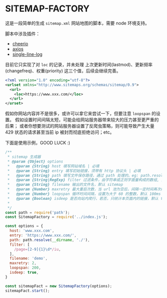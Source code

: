 # SITEMAP-FACTORY

这是一段简单的生成 `sitemap.xml` 网站地图的脚本，需要 node 环境支持。

脚本中涉及插件：
- [cheerio](https://github.com/cheeriojs/cheerio)
- [axios](https://github.com/axios/axios)
- [single-line-log](https://github.com/freeall/single-line-log)

目前它只实现了对 `loc` 的记录，并未处理 上次更新时间(lastmod)、更新频率(changefreq)、权重(priority) 这三个值，后续会继续完善。
```xml
<?xml version="1.0" encoding="utf-8"?>
<urlset xmlns="http://www.sitemaps.org/schemas/sitemap/0.9">
  <url>
    <loc>https://www.xxx.com/</loc>
  </url>
</urset>

```

假如你网站内容并不是很多，或许可以拿它来尝试一下，但要注意 `loopspan` 的设置。
假如设置时间间隔太短，可能会给网站服务器带来较大的压力甚至更严重的后果；
或者你想要测试的网站服务器设置了反爬虫策略，则可能导致产生大量 429 状态的请求甚至当前 ip 被封而彻底拒绝访问；etc。

下面是使用示例，GOOD LUCK :) 

```javascript
/**
 * sitemap 生成器
 * @param {Object} options
 *   @param {String} host 填写网站域名 | 必填
 *   @param {String} entry 填写初始链接，须带有 http 协议头 | 必填
 *   @param {String} path 填写文件保存路径，通过 path 处理的。eg: path.resolve(__dirname, './') | 必填
 *   @param {String|RegExp} filter 过滤条件，由字符串或正则字面量构成的数组, 默认 []
 *   @param {String} filename 输出的文件名，默认 sitemap
 *   @param {Number} maxretry 最大重启次数，当 url 池为空后，间隔一定时间再次检测是否为空，默认 3
 *   @param {Number} loopspan 循环时间间隔，设置为大于 60 的整数，默认 100ms
 *   @param {Boolean} isdeep 是否向站内爬行，若否，只统计本页面内的链接，默认 true
 * 
 */
const path = require('path');
const SitemapFactory = require('../index.js');

const options = {
  host: 'www.xxx.com',
  entry: 'https://www.xxx.com/',
  path: path.resolve(__dirname, './'),
  filter: [
    /page=[2-9]{1}\d*/iu, 
  ],
  filename: 'demo',
  maxretry: 2,
  loopspan: 200,
  isdeep: true,
}

const sitemapFact = new SitemapFactory(options);
sitemapFact.start();

```
